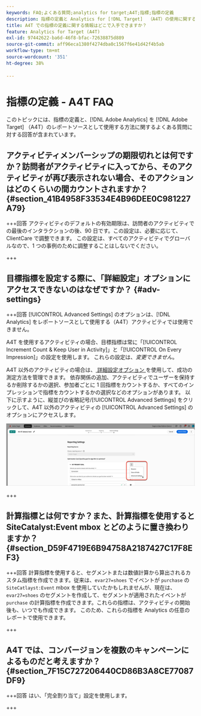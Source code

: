 ```yaml
---
keywords: FAQ;よくある質問;analytics for target;A4T;指標;指標の定義
description: 指標の定義と Analytics for [!DNL Target]  （A4T）の使用に関する質問への回答を示します。 A4T では、Adobe アクティビティで Analytics のレポート機能を使用  [!DNL Target]  きます。
title: A4T での指標の定義に関する情報はどこで入手できますか？
feature: Analytics for Target (A4T)
exl-id: 97442622-ba6d-46f8-bfac-72638875d889
source-git-commit: aff96eca1380f4274dba0c1567f6e41d42f4b5ab
workflow-type: tm+mt
source-wordcount: '351'
ht-degree: 38%

---
```


# 指標の定義 - A4T FAQ

このトピックには、指標の定義と、[!DNL Adobe Analytics] を [!DNL Adobe Target] （A4T）のレポートソースとして使用する方法に関するよくある質問に対する回答が含まれています。

## アクティビティメンバーシップの期限切れとは何ですか？訪問者がアクティビティに入ってから、そのアクティビティが再び表示されない場合、そのアクションはどのくらいの間カウントされますか？ {#section_41B4958F33534E4B96DEE0C981227A79}

+++回答
アクティビティのデフォルトの有効期限は、訪問者のアクティビティでの最後のインタラクションの後、90 日です。この設定は、必要に応じて、ClientCare で調整できます。 この設定は、すべてのアクティビティでグローバルなので、1 つの事例のために調整することはしないでください。

+++

## 目標指標を設定する際に、「詳細設定」オプションにアクセスできないのはなぜですか？ {#adv-settings}

+++回答
[!UICONTROL Advanced Settings] のオプションは、[!DNL Analytics] をレポートソースとして使用する（A4T）アクティビティでは使用できません。

A4T を使用するアクティビティの場合、目標指標は常に「[!UICONTROL Increment Count & Keep User in Activity]」と「[!UICONTROL On Every Impression]」の設定を使用します。 これらの設定は、*変更できません*。

A4T 以外のアクティビティの場合は、[ 詳細設定オプション ](/help/main/c-activities/r-success-metrics/success-metrics.md#section_7CE95A2FA8F5438E936C365A6D43BC5B) を使用して、成功の測定方法を管理できます。 依存関係の追加、アクティビティでユーザーを保持するか削除するかの選択、参加者ごとに 1 回指標をカウントするか、すべてのインプレッションで指標をカウントするかの選択などのオプションがあります。 以下に示すように、縦並びの省略記号/[!UICONTROL Advanced Settings] をクリックして、A4T 以外のアクティビティの [!UICONTROL Advanced Settings] のオプションにアクセスします。

![詳細設定](/help/main/c-activities/r-success-metrics/assets/advanced-settings.png)

+++

## 計算指標とは何ですか？また、計算指標を使用すると SiteCatalyst:Event mbox とどのように置き換わりますか？ {#section_D59F4719E6B94758A2187427C17F8EF3}

+++回答
計算指標を使用すると、セグメントまたは数値計算から算出されるカスタム指標を作成できます。従来は、`evar27=shoes` でイベントが `purchase` の `SiteCatlayst:Event` mbox を使用していたかもしれませんが、現在は、`evar27=shoes` のセグメントを作成して、セグメントが適用されたイベントが `purchase` の計算指標を作成できます。これらの指標は、アクティビティの開始後も、いつでも作成できます。 このため、これらの指標を Analytics の任意のレポートで使用できます。

+++

## A4T では、コンバージョンを複数のキャンペーンによるものだと考えますか？ {#section_7F15C727206440CD86B3A8CE77087DF9}

+++回答
はい、「完全割り当て」設定を使用します。

+++
